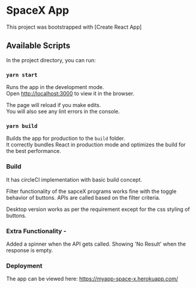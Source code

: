 # SpaceX App

This project was bootstrapped with [Create React App]

## Available Scripts

In the project directory, you can run:

### `yarn start`

Runs the app in the development mode.\
Open [http://localhost:3000](http://localhost:3000) to view it in the browser.

The page will reload if you make edits.\
You will also see any lint errors in the console.

### `yarn build`

Builds the app for production to the `build` folder.\
It correctly bundles React in production mode and optimizes the build for the best performance.

### Build
It has circleCI implementation with basic build concept.

Filter functionality of the sapceX programs works fine with the toggle behavior of buttons.
APIs are called based on the filter criteria.

Desktop version works as per the requirement except for the css styling of buttons.

### Extra Functionality - 
Added a spinner when the API gets called.
Showing 'No Result' when the response is empty.


### Deployment

The app can be viewed here: https://myapp-space-x.herokuapp.com/ 

